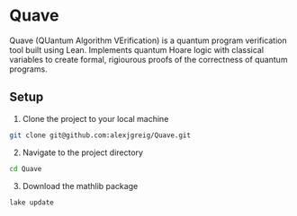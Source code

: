 # Quave

Quave (QUantum Algorithm VErification) is a quantum program verification tool built using Lean. Implements quantum Hoare logic with classical variables to create formal, rigiourous proofs of the correctness of quantum programs.

## Setup
1. Clone the project to your local machine
```Bash
git clone git@github.com:alexjgreig/Quave.git
```
2. Navigate to the project directory
```Bash
cd Quave
```
3. Download the mathlib package
```Bash
lake update
```
